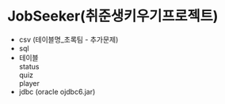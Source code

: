 # JobSeeker(취준생키우기프로젝트)

+ csv (테이블명_초록팀 - 추가문제) 
+ sql
+ 테이블
<br>status
<br>quiz
<br>player
+ jdbc (oracle ojdbc6.jar) 
